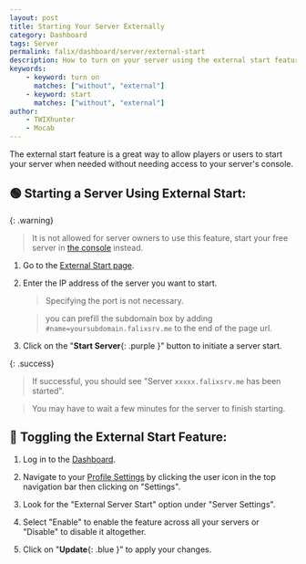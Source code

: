 ```yaml
---
layout: post
title: Starting Your Server Externally
category: Dashboard
tags: Server
permalink: falix/dashboard/server/external-start
description: How to turn on your server using the external start feature without access to the console.
keywords:
    - keyword: turn on
      matches: ["without", "external"]
    - keyword: start
      matches: ["without", "external"]
author:
    - TWIXhunter
    - Mocab
---
```


The external start feature is a great way to allow players or users to start your server when needed without needing access to your server's console.

## :green_circle: Starting a Server Using External Start:
{: .warning}
> It is not allowed for server owners to use this feature, start your free server in [the console](https://client.falixnodes.net/server/console) instead.

1. Go to the [External Start page](https://falixnodes.net/startserver).

2. Enter the IP address of the server you want to start.

    > Specifying the port is not necessary.

    > you can prefill the subdomain box by adding `#name=yoursubdomain.falixsrv.me` to the end of the page url.

3. Click on the "**Start Server**{: .purple }" button to initiate a server start.

{: .success}

> If successful, you should see "Server `xxxxx.falixsrv.me` has been started".

> You may have to wait a few minutes for the server to finish starting.

## :flashlight: Toggling the External Start Feature:

1. Log in to the [Dashboard](https://client.falixnodes.net/).

2. Navigate to your [Profile Settings](https://client.falixnodes.net/profile/settings) by clicking the user icon in the top navigation bar then clicking on "Settings".

3. Look for the "External Server Start" option under "Server Settings".

4. Select "Enable" to enable the feature across all your servers or "Disable" to disable it altogether.

5. Click on "**Update**{: .blue }" to apply your changes.